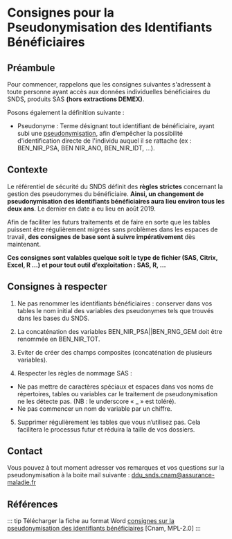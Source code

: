 # Consignes pour la Pseudonymisation des Identifiants Bénéficiaires
<!-- SPDX-License-Identifier: MPL-2.0 -->

## Préambule

Pour commencer, rappelons que les consignes suivantes s'adressent à toute personne ayant accès aux données individuelles bénéficiaires du SNDS, produits SAS **(hors extractions DEMEX)**.

Posons également la définition suivante : 

*  Pseudonyme : Terme désignant tout identifiant de bénéficiaire, ayant subi une [pseudonymisation](../../glossaire/pseudonymisation.md), afin d’empêcher la possibilité d'identification directe de l'individu auquel il se rattache (ex : BEN_NIR_PSA, BEN NIR_ANO, BEN_NIR_IDT, …).


## Contexte

Le référentiel de sécurité du SNDS définit des **règles strictes** concernant la gestion des pseudonymes du bénéficiaire. 
**Ainsi, un changement de pseudonymisation des identifiants bénéficiaires aura lieu environ tous les deux ans**. 
Le dernier en date a eu lieu en août 2019.

Afin de faciliter les futurs traitements et de faire en sorte que les tables puissent être régulièrement migrées sans problèmes dans les espaces de travail, **des consignes de base sont à suivre impérativement** dès maintenant. 

**Ces consignes sont valables quelque soit le type de fichier (SAS, Citrix, Excel, R …) et pour tout outil d’exploitation : SAS, R, …**

## Consignes à respecter

1.	Ne pas renommer les identifiants bénéficiaires : conserver dans vos tables le nom initial des variables des pseudonymes tels que trouvés dans les bases du SNDS.

2.	La concaténation des variables BEN_NIR_PSA||BEN_RNG_GEM doit être renommée en BEN_NIR_TOT. 

3.	Eviter de créer des champs composites (concaténation de plusieurs variables).

4.	Respecter les règles de nommage SAS :

-	Ne pas mettre de caractères spéciaux et espaces dans vos noms de répertoires, tables ou variables car le traitement de pseudonymisation ne les détecte pas. (NB : le underscore « _ » est toléré).
-	Ne pas commencer un nom de variable par un chiffre.

5.	Supprimer régulièrement les tables que vous n’utilisez pas. Cela facilitera le processus futur et réduira la taille de vos dossiers.
	

## Contact

Vous pouvez à tout moment adresser vos remarques et vos questions sur la pseudonymisation à la boite mail suivante : ddu_snds.cnam@assurance-maladie.fr

## Références

::: tip 
Télécharger la fiche au format Word [consignes sur la pseudonymisation des identifiants bénéficiaires](../../files/Cnam/2019-10_Cnam_Consigne_pseudonymisation_identifiants_MPL-2.0.docx) [Cnam, MPL-2.0]
:::

